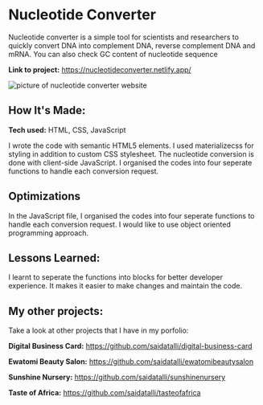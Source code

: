 # Nucleotide Converter
Nucleotide converter is a simple tool for scientists and researchers to quickly convert DNA into complement DNA, reverse complement DNA and mRNA. You can also check GC content of nucleotide sequence

**Link to project:** 
https://nucleotideconverter.netlify.app/


![picture of nucleotide converter website]()

## How It's Made:

**Tech used:** HTML, CSS, JavaScript

I wrote the code with semantic HTML5 elements. I used materializecss for styling in addition to custom CSS stylesheet. The nucleotide conversion is done with client-side JavaScript. I organised the codes into four seperate functions to handle each conversion request.  

## Optimizations

In the JavaScript file, I organised the codes into four seperate functions to handle each conversion request. I would like to use object oriented programming approach.

## Lessons Learned:

I learnt to seperate the functions into blocks for better developer experience. It makes it easier to make changes and maintain the code.

## My other projects:
Take a look at other projects that I have in my porfolio:

**Digital Business Card:** https://github.com/saidatalli/digital-business-card

**Ewatomi Beauty Salon:** https://github.com/saidatalli/ewatomibeautysalon

**Sunshine Nursery:** https://github.com/saidatalli/sunshinenursery

**Taste of Africa:** https://github.com/saidatalli/tasteofafrica
